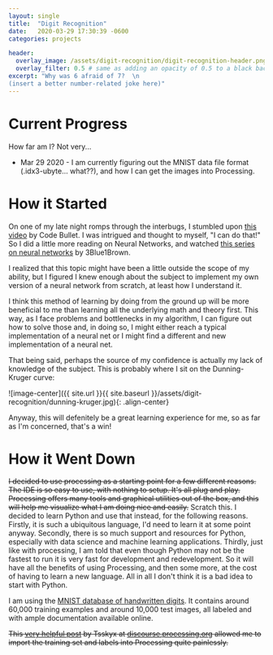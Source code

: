 ```yaml
---
layout: single
title:  "Digit Recognition"
date:   2020-03-29 17:30:39 -0600
categories: projects

header:
  overlay_image: /assets/digit-recognition/digit-recognition-header.png
  overlay_filter: 0.5 # same as adding an opacity of 0.5 to a black background
excerpt: "Why was 6 afraid of 7?  \n
(insert a better number-related joke here)"
---
```


# Current Progress 

How far am I? Not very...

* Mar 29 2020 - I am currently figuring out the MNIST data file format (.idx3-ubyte... what??), and how I can get the images into Processing. 

# How it Started

On one of my late night romps through the interbugs, I stumbled upon [this video](https://www.youtube.com/watch?v=JeVDjExBf7Y) by Code Bullet. I was intrigued and thought to myself, "I can do that!" So I did a little more reading on Neural Networks, and watched [this series on neural networks](https://www.youtube.com/watch?v=aircAruvnKk&list=PLZHQObOWTQDNU6R1_67000Dx_ZCJB-3pi) by 3Blue1Brown.

I realized that this topic might have been a little outside the scope of my ability, but I figured I knew enough about the subject to implement my own version of a neural network from scratch, at least how I understand it. 

I think this method of learning by doing from the ground up will be more beneficial to me than learning all the underlying math and theory first. This way, as I face problems and bottlenecks in my algorithm, I can figure out how to solve those and, in doing so, I might either reach a typical implementation of a neural net or I might find a different and new implementation of a neural net.

That being said, perhaps the source of my confidence is actually my lack of knowledge of the subject. This is probably where I sit on the Dunning-Kruger curve:

![image-center]({{ site.url }}{{ site.baseurl }}/assets/digit-recognition/dunning-kruger.jpg){: .align-center}

Anyway, this will defenitely be a great learning experience for me, so as far as I'm concerned, that's a win!

# How it Went Down

~~I decided to use processing as a starting point for a few different reasons. The IDE is so easy to use, with nothing to setup. It's all plug and play. Processing offers many tools and graphical utilities out of the box, and this will help me visualize what I am doing nice and easily.~~
Scratch this. I decided to learn Python and use that instead, for the following reasons. Firstly, it is such a ubiquitous language, I'd need to learn it at some point anyway. Secondly, there is so much support and resources for Python, especially with data science and machine learning applications. Thirdly, just like with processing, I am told that even though Python may not be the fastest to run it is very fast for development and redevelopment. So it will have all the benefits of using Processing, and then some more, at the cost of having to learn a new language. All in all I don't think it is a bad idea to start with Python.

I am using the [MNIST database of handwritten digits](http://yann.lecun.com/exdb/mnist/). It contains around 60,000 training examples and around 10,000 test images, all labeled and with ample documentation available online.

~~This [very helpful post](https://discourse.processing.org/t/how-do-i-import-an-idx3-ubyte-file/3577/3) by Tsskyx at [discourse.processing.org](discourse.processing.org) allowed me to import the training set and labels into Processing quite painlessly.~~
